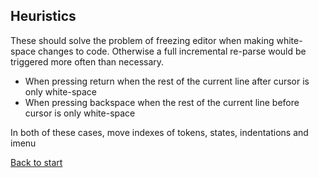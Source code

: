 ## Heuristics

These should solve the problem of freezing editor when making white-space changes to code. Otherwise a full incremental re-parse would be triggered more often than necessary.

* When pressing return when the rest of the current line after cursor is only white-space
* When pressing backspace when the rest of the current line before cursor is only white-space

In both of these cases, move indexes of tokens, states, indentations and imenu

[Back to start](../../../)
